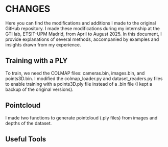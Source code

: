 # CHANGES 

Here you can find the modifications and additions I made to the original GitHub repository.
I made these modifications during my internship at the GTI lab, ETSIT-UPM Madrid, from April to August 2025.
In this document, I provide explanations of several methods, accompanied by examples and insights drawn from my experience.

## Training with a PLY 

To train, we need the COLMAP files: cameras.bin, images.bin, and points3D.bin.
I modified the colmap_loader.py and dataset_readers.py files to enable training with a points3D.ply file instead of a .bin file (I kept a backup of the original versions).

## Pointcloud 

I made two functions to generate pointcloud (.ply files) from images and depths of the dataset.

## Useful Tools
